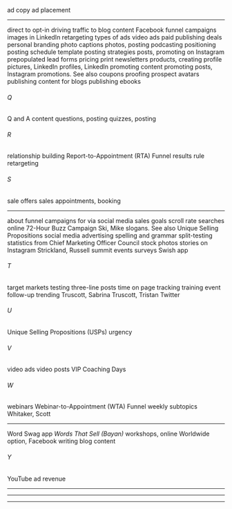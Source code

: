 ad copy
ad placement


-----

direct to opt-in
driving traffic to blog content
Facebook
funnel campaigns
images in
LinkedIn
retargeting
types of ads
video ads
paid publishing deals
personal branding
photo captions
photos, posting
podcasting
positioning
posting schedule template
posting strategies
posts, promoting on Instagram
prepopulated lead forms
pricing
print newsletters
products, creating
profile pictures, LinkedIn
profiles, LinkedIn
promoting content
promoting posts, Instagram
promotions. See also coupons
proofing
prospect avatars
publishing content for blogs
publishing ebooks

###### Q
Q and A content
questions, posting
quizzes, posting

###### R
relationship building
Report-to-Appointment (RTA) Funnel
results rule
retargeting

###### S
sale offers
sales appointments, booking


-----

about
funnel campaigns for
via social media
sales goals
scroll rate
searches online
72-Hour Buzz Campaign
Ski, Mike
slogans. See also Unique Selling Propositions
social media advertising
spelling and grammar
split-testing
statistics from Chief Marketing Officer Council
stock photos
stories on Instagram
Strickland, Russell
summit events
surveys
Swish app

###### T
target markets
testing
three-line posts
time on page
tracking
training event follow-up
trending
Truscott, Sabrina
Truscott, Tristan
Twitter

###### U
Unique Selling Propositions (USPs)
urgency

###### V
video ads
video posts
VIP Coaching Days

###### W
webinars
Webinar-to-Appointment (WTA) Funnel
weekly subtopics
Whitaker, Scott


-----

Word Swag app
_Words That Sell (Bayan)_
workshops, online
Worldwide option, Facebook
writing blog content

###### Y
YouTube ad revenue


-----

-----

-----